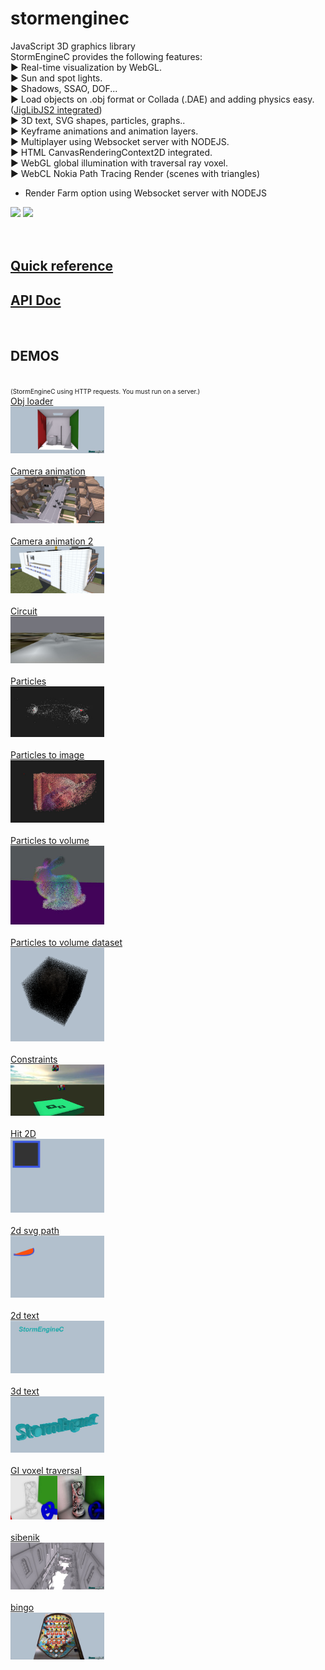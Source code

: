 stormenginec
============

JavaScript 3D graphics library<br />
StormEngineC provides the following features:<br />
► Real-time visualization by WebGL.<br />
► Sun and spot lights.<br />
► Shadows, SSAO, DOF...<br />
► Load objects on .obj format or Collada (.DAE) and adding physics easy. (<a href="http://brokstuk.com/jiglibjs2/" target="_blank">JigLibJS2 integrated</a>)<br />
► 3D text, SVG shapes, particles, graphs..<br />
► Keyframe animations and animation layers.<br />
► Multiplayer using Websocket server with NODEJS.<br />
► HTML CanvasRenderingContext2D integrated.<br />
► WebGL global illumination with traversal ray voxel.<br />
► WebCL Nokia Path Tracing Render (scenes with triangles)<br />
- Render Farm option using Websocket server with NODEJS<br />
<img src="http://stormcolour.appspot.com/js/demos/_RESOURCES/webcl-path-tracing/image1.jpg" style="width:200px" />
<img src="http://stormcolour.appspot.com/js/demos/_RESOURCES/webcl-path-tracing/image2.jpg" style="width:200px" />
<br />
<br />
<br />
<h2><a href="http://code.google.com/p/stormenginec/wiki/StormEngineC_1_2">Quick reference</a></h2>
<h2><a href="https://rawgit.com/stormcolor/stormenginec/master/APIdoc/APIdoc/StormEngineC.html">API Doc</a></h2>
<br />

<h2>DEMOS</h2>
<br />
<span style="font-size:10px">(StormEngineC using HTTP requests. You must run on a server.)</span>
<br />
		<a href="http://stormcolour.appspot.com/js/demos/obj_loader/index.html">Obj loader</a><br />
		<a href="http://stormcolour.appspot.com/js/demos/obj_loader/index.html"><img src="demos/obj_loader/capture.jpg" style="width:150px"/></a> <br />
<br />
		<a href="http://stormcolour.appspot.com/js/demos/camera_animation/index.html">Camera animation</a><br />
		<a href="http://stormcolour.appspot.com/js/demos/camera_animation/index.html"><img src="demos/camera_animation/capture.jpg" style="width:150px"/></a> <br />
<br />
		<a href="http://stormcolour.appspot.com/js/demos/camera_animation2/index.html">Camera animation 2</a><br />
		<a href="http://stormcolour.appspot.com/js/demos/camera_animation2/index.html"><img src="demos/camera_animation2/capture.jpg" style="width:150px"/></a> <br />
<br />
		<a href="http://stormcolour.appspot.com/js/demos/circuit/index.html">Circuit</a><br />
		<a href="http://stormcolour.appspot.com/js/demos/circuit/index.html"><img src="demos/circuit/capture.jpg" style="width:150px"/></a> <br />
<br />
		<a href="http://stormcolour.appspot.com/js/demos/particles/index.html">Particles</a><br />
		<a href="http://stormcolour.appspot.com/js/demos/particles/index.html"><img src="demos/particles/capture.jpg" style="width:150px"/></a> <br />
<br />
		<a href="http://stormcolour.appspot.com/js/demos/particles_to_image/index.html">Particles to image</a><br />
		<a href="http://stormcolour.appspot.com/js/demos/particles_to_image/index.html"><img src="demos/particles_to_image/capture.jpg" style="width:150px"/></a> <br />
<br />
		<a href="http://stormcolour.appspot.com/js/demos/particlesVolume/index.html">Particles to volume</a><br />
		<a href="http://stormcolour.appspot.com/js/demos/particlesVolume/index.html"><img src="demos/particlesVolume/capture.jpg" style="width:150px"/></a> <br />
<br />
		<a href="http://stormcolour.appspot.com/js/demos/particlesVolumeDataset/index.html">Particles to volume dataset</a><br />
		<a href="http://stormcolour.appspot.com/js/demos/particlesVolumeDataset/index.html"><img src="demos/particlesVolumeDataset/capture.png" style="width:150px"/></a> <br />
<br />
		<a href="http://stormcolour.appspot.com/js/demos/constraints/index.html">Constraints</a><br />
		<a href="http://stormcolour.appspot.com/js/demos/constraints/index.html"><img src="demos/constraints/capture.jpg" style="width:150px"/></a> <br />
<br />
		<a href="http://stormcolour.appspot.com/js/demos/2d_hit/index.html">Hit 2D</a><br />
		<a href="http://stormcolour.appspot.com/js/demos/2d_hit/index.html"><img src="demos/2d_hit/capture.jpg" style="width:150px"/></a> <br />
<br />
		<a href="http://stormcolour.appspot.com/js/demos/2d_svg_path/index.html">2d svg path</a><br />
		<a href="http://stormcolour.appspot.com/js/demos/2d_svg_path/index.html"><img src="demos/2d_svg_path/capture.jpg" style="width:150px"/></a> <br />
<br />
		<a href="http://stormcolour.appspot.com/js/demos/2d_text/index.html">2d text</a><br />
		<a href="http://stormcolour.appspot.com/js/demos/2d_text/index.html"><img src="demos/2d_text/capture.jpg" style="width:150px"/></a> <br />
<br />
		<a href="http://stormcolour.appspot.com/js/demos/3d_text/index.html">3d text</a><br />
		<a href="http://stormcolour.appspot.com/js/demos/3d_text/index.html"><img src="demos/3d_text/capture.jpg" style="width:150px"/></a> <br />
<br />
		<a href="http://stormcolour.appspot.com/js/demos/GI_voxel_traversal/index.html">GI voxel traversal</a><br />
		<a href="http://stormcolour.appspot.com/js/demos/GI_voxel_traversal/index.html"><img src="demos/GI_voxel_traversal/capture.jpg" style="width:150px"/></a> <br />
<br />
		<a href="http://stormcolour.appspot.com/js/demos/sibenik/index.html">sibenik</a><br />
		<a href="http://stormcolour.appspot.com/js/demos/sibenik/index.html"><img src="demos/sibenik/capture.jpg" style="width:150px"/></a> <br />
<br />
		<a href="http://stormcolour.appspot.com/js/demos/bingo/index.html">bingo</a><br />
		<a href="http://stormcolour.appspot.com/js/demos/bingo/index.html"><img src="demos/bingo/capture.jpg" style="width:150px"/></a> <br />
<br />
 

<br />



<br />
<br />
